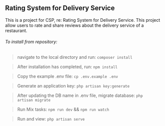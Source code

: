 ## Rating System for Delivery Service
This is a project for CSP, re: Rating System for Delivery Service. This project allow users to rate and share reviews about the delivery service of a restaurant. 


###### To install from repository:

> navigate to the local directory and run: `composer install`

> After installation has completed, run: `npm install`
    
> Copy the example .env file: `cp .env.example .env`
    
> Generate an application key:  `php artisan key:generate`
    
> After updating the DB name in .env file, migrate database: `php artisan migrate`
    
> Run Mix tasks: `npm run dev` && `npm run watch`
    
> Run and view: `php artisan serve`
